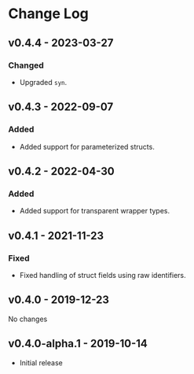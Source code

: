 # Change Log

## v0.4.4 - 2023-03-27

### Changed

* Upgraded `syn`.

## v0.4.3 - 2022-09-07

### Added

* Added support for parameterized structs.

## v0.4.2 - 2022-04-30

### Added

* Added support for transparent wrapper types.

## v0.4.1 - 2021-11-23

### Fixed

* Fixed handling of struct fields using raw identifiers.

## v0.4.0 - 2019-12-23

No changes

## v0.4.0-alpha.1 - 2019-10-14

* Initial release
